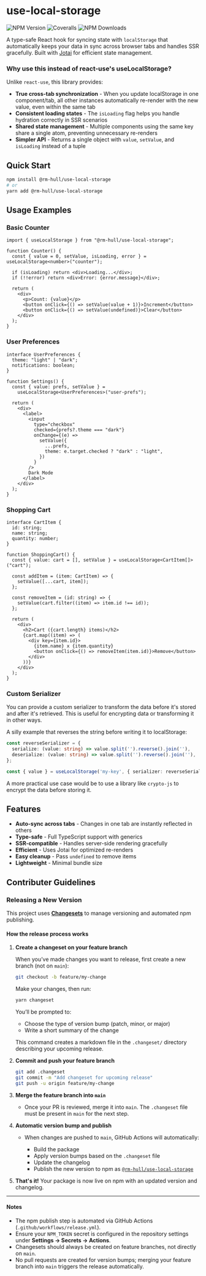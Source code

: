 # use-local-storage 
![NPM Version](https://img.shields.io/npm/v/%40rm-hull%2Fuse-local-storage)
![Coveralls](https://img.shields.io/coverallsCoverage/github/rm-hull/use-local-storage)
![NPM Downloads](https://img.shields.io/npm/dm/%40rm-hull%2Fuse-local-storage)



A type-safe React hook for syncing state with `localStorage` that automatically keeps your data in sync across browser tabs and handles SSR gracefully. Built with [Jotai](https://jotai.org/) for efficient state management.

### Why use this instead of react-use's useLocalStorage?

Unlike `react-use`, this library provides:

- **True cross-tab synchronization** - When you update localStorage in one component/tab, all other instances automatically re-render with the new value, even within the same tab
- **Consistent loading states** - The `isLoading` flag helps you handle hydration correctly in SSR scenarios
- **Shared state management** - Multiple components using the same key share a single atom, preventing unnecessary re-renders
- **Simpler API** - Returns a single object with `value`, `setValue`, and `isLoading` instead of a tuple

## Quick Start

```bash
npm install @rm-hull/use-local-storage
# or
yarn add @rm-hull/use-local-storage
```

## Usage Examples

### Basic Counter

```tsx
import { useLocalStorage } from "@rm-hull/use-local-storage";

function Counter() {
  const { value = 0, setValue, isLoading, error } = useLocalStorage<number>("counter");

  if (isLoading) return <div>Loading...</div>;
  if (!!error) return <div>Error: {error.message}</div>;

  return (
    <div>
      <p>Count: {value}</p>
      <button onClick={() => setValue(value + 1)}>Increment</button>
      <button onClick={() => setValue(undefined)}>Clear</button>
    </div>
  );
}
```

### User Preferences

```tsx
interface UserPreferences {
  theme: "light" | "dark";
  notifications: boolean;
}

function Settings() {
  const { value: prefs, setValue } =
    useLocalStorage<UserPreferences>("user-prefs");

  return (
    <div>
      <label>
        <input
          type="checkbox"
          checked={prefs?.theme === "dark"}
          onChange={(e) =>
            setValue({
              ...prefs,
              theme: e.target.checked ? "dark" : "light",
            })
          }
        />
        Dark Mode
      </label>
    </div>
  );
}
```

### Shopping Cart

```tsx
interface CartItem {
  id: string;
  name: string;
  quantity: number;
}

function ShoppingCart() {
  const { value: cart = [], setValue } = useLocalStorage<CartItem[]>("cart");

  const addItem = (item: CartItem) => {
    setValue([...cart, item]);
  };

  const removeItem = (id: string) => {
    setValue(cart.filter((item) => item.id !== id));
  };

  return (
    <div>
      <h2>Cart ({cart.length} items)</h2>
      {cart.map((item) => (
        <div key={item.id}>
          {item.name} x {item.quantity}
          <button onClick={() => removeItem(item.id)}>Remove</button>
        </div>
      ))}
    </div>
  );
}
```

### Custom Serializer

You can provide a custom serializer to transform the data before it's stored and after it's retrieved. This is useful for encrypting data or transforming it in other ways.

A silly example that reverses the string before writing it to localStorage:
```ts
const reverseSerializer = {
  serialize: (value: string) => value.split('').reverse().join(''),
  deserialize: (value: string) => value.split('').reverse().join(''),
};

const { value } = useLocalStorage('my-key', { serializer: reverseSerializer });
```

A more practical use case would be to use a library like `crypto-js` to encrypt the data before storing it.

## Features

- **Auto-sync across tabs** - Changes in one tab are instantly reflected in others
- **Type-safe** - Full TypeScript support with generics
- **SSR-compatible** - Handles server-side rendering gracefully
- **Efficient** - Uses Jotai for optimized re-renders
- **Easy cleanup** - Pass `undefined` to remove items
- **Lightweight** - Minimal bundle size

## Contributer Guidelines

### Releasing a New Version

This project uses [**Changesets**](https://github.com/changesets/changesets) to manage versioning and automated npm publishing.

#### How the release process works

1. **Create a changeset on your feature branch**

   When you’ve made changes you want to release, first create a new branch (not on `main`):

   ```bash
   git checkout -b feature/my-change
   ```

   Make your changes, then run:

   ```bash
   yarn changeset
   ```

   You’ll be prompted to:

   - Choose the type of version bump (patch, minor, or major)
   - Write a short summary of the change

   This command creates a markdown file in the `.changeset/` directory describing your upcoming release.

2. **Commit and push your feature branch**

   ```bash
   git add .changeset
   git commit -m "Add changeset for upcoming release"
   git push -u origin feature/my-change
   ```

3. **Merge the feature branch into `main`**

   - Once your PR is reviewed, merge it into `main`. The `.changeset` file must be present in `main` for the next step.

4. **Automatic version bump and publish**

   - When changes are pushed to `main`, GitHub Actions will automatically:

     - Build the package
     - Apply version bumps based on the `.changeset` file
     - Update the changelog
     - Publish the new version to npm as [`@rm-hull/use-local-storage`](https://www.npmjs.com/package/@rm-hull/use-local-storage)

5. **That's it!**
   Your package is now live on npm with an updated version and changelog.

---

#### Notes

- The npm publish step is automated via GitHub Actions (`.github/workflows/release.yml`).
- Ensure your `NPM_TOKEN` secret is configured in the repository settings under **Settings → Secrets → Actions**.
- Changesets should always be created on feature branches, not directly on `main`.
- No pull requests are created for version bumps; merging your feature branch into `main` triggers the release automatically.
